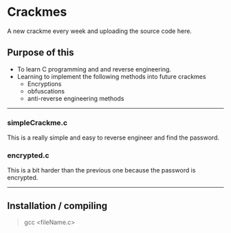 # Crackmes

A new crackme every week and uploading the source code here.

## Purpose of this
- To learn C programming and and reverse engineering.
- Learning to implement the following methods into future crackmes
  -   Encryptions
  -   obfuscations
  -   anti-reverse engineering methods
----

### simpleCrackme.c
This is a really simple and easy to reverse engineer and find the password. 

### encrypted.c
This is a bit harder than the previous one because the password is encrypted.

---
## Installation / compiling
>gcc <fileName.c>
